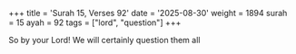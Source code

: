 +++
title = 'Surah 15, Verses 92'
date = '2025-08-30'
weight = 1894
surah = 15
ayah = 92
tags = ["lord", "question"]
+++

So by your Lord! We will certainly question them all
